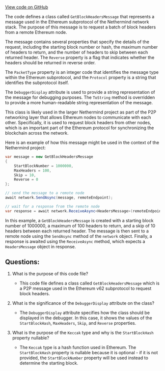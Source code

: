 [View code on GitHub](https://github.com/nethermindeth/nethermind/Nethermind.Network/P2P/Subprotocols/Eth/V62/Messages/GetBlockHeadersMessage.cs)

The code defines a class called `GetBlockHeadersMessage` that represents a message used in the Ethereum subprotocol of the Nethermind network stack. The purpose of this message is to request a batch of block headers from a remote Ethereum node. 

The message contains several properties that specify the details of the request, including the starting block number or hash, the maximum number of headers to return, and the number of headers to skip between each returned header. The `Reverse` property is a flag that indicates whether the headers should be returned in reverse order. 

The `PacketType` property is an integer code that identifies the message type within the Ethereum subprotocol, and the `Protocol` property is a string that identifies the subprotocol itself. 

The `DebuggerDisplay` attribute is used to provide a string representation of the message for debugging purposes. The `ToString` method is overridden to provide a more human-readable string representation of the message. 

This class is likely used in the larger Nethermind project as part of the P2P networking layer that allows Ethereum nodes to communicate with each other. Specifically, it is used to request block headers from other nodes, which is an important part of the Ethereum protocol for synchronizing the blockchain across the network. 

Here is an example of how this message might be used in the context of the Nethermind project:

```csharp
var message = new GetBlockHeadersMessage
{
    StartBlockNumber = 1000000,
    MaxHeaders = 100,
    Skip = 10,
    Reverse = 0
};

// send the message to a remote node
await network.SendAsync(message, remoteEndpoint);

// wait for a response from the remote node
var response = await network.ReceiveAsync<HeadersMessage>(remoteEndpoint);
``` 

In this example, a `GetBlockHeadersMessage` is created with a starting block number of 1000000, a maximum of 100 headers to return, and a skip of 10 headers between each returned header. The message is then sent to a remote node using the `SendAsync` method of the `network` object. Finally, a response is awaited using the `ReceiveAsync` method, which expects a `HeadersMessage` object in response.
## Questions: 
 1. What is the purpose of this code file?
    - This code file defines a class called `GetBlockHeadersMessage` which is a P2P message used in the Ethereum v62 subprotocol to request block headers.

2. What is the significance of the `DebuggerDisplay` attribute on the class?
    - The `DebuggerDisplay` attribute specifies how the class should be displayed in the debugger. In this case, it shows the values of the `StartBlockHash`, `MaxHeaders`, `Skip`, and `Reverse` properties.

3. What is the purpose of the `Keccak` type and why is the `StartBlockHash` property nullable?
    - The `Keccak` type is a hash function used in Ethereum. The `StartBlockHash` property is nullable because it is optional - if it is not provided, the `StartBlockNumber` property will be used instead to determine the starting block.
